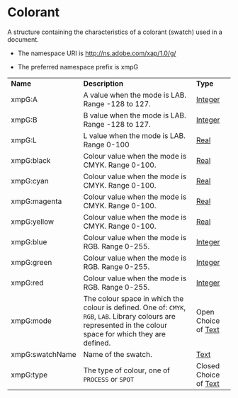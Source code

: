 # Colorant

A structure containing the characteristics of a colorant (swatch) used in a document.

- The namespace URI is http://ns.adobe.com/xap/1.0/g/

- The preferred namespace prefix is xmpG

|    |           |    |
|----|-----------|----|
|**Name**|**Description**|**Type**|
|xmpG:A|A value when the mode is LAB. Range -128 to 127.  |[Integer](../index.md#integer)|
|xmpG:B|B value when the mode is LAB. Range -128 to 127.  |[Integer](../index.md#integer)|
|xmpG:L|L value when the mode is LAB. Range 0-100  |[Real](../index.md#real)|
|xmpG:black|Colour value when the mode is CMYK. Range 0-100.  |[Real](../index.md#real)|
|xmpG:cyan|Colour value when the mode is CMYK. Range 0-100.  |[Real](../index.md#real)|
|xmpG:magenta|Colour value when the mode is CMYK. Range 0-100.  |[Real](../index.md#real)|
|xmpG:yellow|Colour value when the mode is CMYK. Range 0-100.  |[Real](../index.md#real)|
|xmpG:blue|Colour value when the mode is RGB. Range 0-255.  |[Integer](../index.md#integer)|
|xmpG:green|Colour value when the mode is RGB. Range 0-255.  |[Integer](../index.md#integer)|
|xmpG:red|Colour value when the mode is RGB. Range 0-255.  |[Integer](../index.md#integer)|
|xmpG:mode|The colour space in which the colour is defined. One of: `CMYK`, `RGB`, `LAB`. Library colours are represented in the colour space for which they are defined.  |Open Choice of [Text](../index.md#text)|
|xmpG:swatchName|Name of the swatch.  |[Text](../index.md#text)|
|xmpG:type|The type of colour, one of `PROCESS` or `SPOT`  |Closed Choice of [Text](../index.md#text)|
